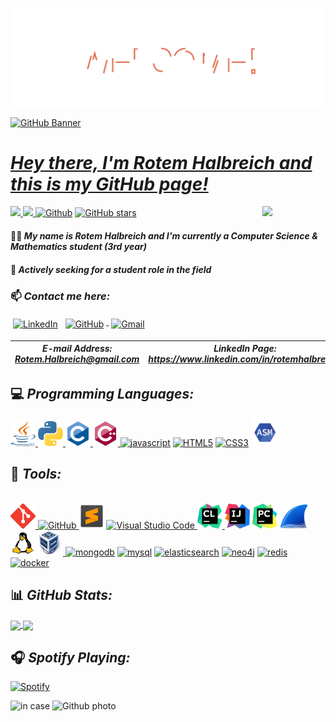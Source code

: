 ![WELCOME!](header.svg) <a href="https://github.com/nschloe/optimesh">
 
![GitHub Banner](https://user-images.githubusercontent.com/66558110/133556237-cbbd9c43-aee6-425a-a902-043263daae82.jpeg)
 
# *Hey there, I'm Rotem Halbreich and this is my GitHub page!* 

<img src="https://raw.githubusercontent.com/MartinHeinz/MartinHeinz/master/wave.gif" width="30px"> ![](https://visitor-badge.laobi.icu/badge?page_id=RotemHalbreich.RotemHalbreich) 
[![Github](https://img.shields.io/github/followers/RotemHalbreich?label=Followers&style=social)](https://github.com/RotemHalbreich) 
[![GitHub stars](https://img.shields.io/github/stars/RotemHalbreich?label=Stars&style=social)](https://github.com/RotemHalbreich)
<img src="https://nschloe.github.io/optimesh/cvt-uniform-qnf.webp" align="right" width="20%"/></a>

#### 👨‍🎓 *My name is Rotem Halbreich and I'm currently a Computer Science & Mathematics student (3rd year)*
#### 💼 *Actively seeking for a student role in the field*

### 📫 *Contact me here:* <p align="left">
<a href="https://www.linkedin.com/in/rotemhalbreich/" target="LinkedIn" rel="noopener noreferrer"> <img src="https://upload.wikimedia.org/wikipedia/commons/thumb/c/ca/LinkedIn_logo_initials.png/768px-LinkedIn_logo_initials.png" alt="LinkedIn" height="40" style="vertical-align:top; margin:4px"></a>
 <a href="https://github.com/RotemHalbreich" target="GitHub" rel="noopener noreferrer"> <img src="https://logoeps.com/wp-content/uploads/2014/04/25657-github-sign-icon-vector-icon-vector-eps.png" alt="GitHub" height="40" style="vertical-align:top; margin:4px"> </a>
 <a href="mailto:rotem.halbreich@gmail.com" target="Gmail"> <img src="https://cdn.worldvectorlogo.com/logos/official-gmail-icon-2020-.svg" alt="Gmail" height="40" style="vertical-align:top; margin:4px"></a>
</p>

| *E-mail Address: Rotem.Halbreich@gmail.com* | *LinkedIn Page: https://www.linkedin.com/in/rotemhalbreich/* |
------------------------------------------------------|------------------------------------------------------- 

## 💻 *Programming Languages:*

<a href="https://www.java.com" title="Java"> <img src="https://github.com/Jewgah/MyIcons/blob/master/java.svg" alt="java" width="40" height="40"/>  </a>
<a href="https://www.python.org" title="Python"> <img src="https://github.com/Jewgah/MyIcons/blob/master/python.svg" alt="python" width="40" height="40"/>  </a>
<a href="https://www.cprogramming.com/" title="C"> <img src="https://raw.githubusercontent.com/devicons/devicon/master/icons/c/c-original.svg" alt="c" width="40" height="40"/> </a>
<a href="https://www.w3schools.com/cpp/" title="C++"> <img src="https://raw.githubusercontent.com/devicons/devicon/master/icons/cplusplus/cplusplus-original.svg" alt="cplusplus" width="40" height="40"/> </a>
<a href="https://developer.mozilla.org/he/docs/Web/JavaScript" title="JavaScript"> <img src="https://github.com/tomchen/stack-icons/blob/master/logos/javascript.svg" alt="javascript" width="40" height="40"/></a>
<a href="https://developer.mozilla.org/he/docs/Web/HTML" title="HTML5"> <img src="https://image.flaticon.com/icons/png/512/1216/1216733.png" alt="HTML5" width="40" height="40"/></a>
<a href="https://developer.mozilla.org/en-US/docs/Web/CSS" title="CSS3"> <img src="https://webdevpro.net/wp-content/uploads/2017/12/css3.png" alt="CSS3" width="40" height="40"/></a>
<a href="https://www.asm-smt.com/en/" title="Assembly"> <img src="https://github.com/Jewgah/MyIcons/blob/master/assembly.png" alt="ASM" width="45" height="45"/></a>

## 🧰 *Tools:*
<br />
<a href="https://git-scm.com/" title="Git"> <img src="https://github.com/Jewgah/MyIcons/blob/master/git.svg" alt="Git" width="40" height="40"/>  </a>
<a href="https://git-scm.com/" title="GitHub"> <img src="https://upload.wikimedia.org/wikipedia/commons/thumb/a/ae/Github-desktop-logo-symbol.svg/1024px-Github-desktop-logo-symbol.svg.png" alt="GitHub" width="40" height="40"/>  </a>
<a href="https://www.sublimetext.com/" title="SublimeText"> <img src="https://github.com/Jewgah/MyIcons/blob/master/Sublime_text.png" alt="SublimeText" width="40" height="40"/></a>
<a href="https://code.visualstudio.com/" title="Visual Studio Code"> <img src="https://github.com/tomchen/stack-icons/blob/master/logos/visual-studio-code.svg" alt="Visual Studio Code" width="40" height="40"/>  </a>
<a href="https://www.jetbrains.com/clion/" title="CLion"> <img src="https://github.com/Jewgah/MyIcons/blob/master/clion.svg" alt="CLion" width="40" height="40"/>  </a>
<a href="https://www.jetbrains.com/idea/" title="IntelliJ IDEA"> <img src="https://github.com/Jewgah/MyIcons/blob/master/intellij-idea.svg" alt="Intellij IDEA" width="40" height="40"/></a>
<a href="https://www.jetbrains.com/pycharm/" title="PyCharm"> <img src="https://github.com/Jewgah/MyIcons/blob/master/pycharm.svg" alt="PyCharm" width="40" height="40"/></a>
<a href="https://www.wireshark.org/" title="WireShark"> <img src="https://github.com/Jewgah/MyIcons/blob/master/Wireshark.png" alt="WireShark" width="45" height="40"/></a>
<a href="https://en.wikipedia.org/wiki/Linux" title="Linux"> <img src="https://github.com/Jewgah/MyIcons/blob/master/Linux.png" alt="Linux" width="40" height="40"/></a>
<a href="https://www.virtualbox.org/" title="Oracle VM VirtualBox"> <img src="https://github.com/Jewgah/MyIcons/blob/master/Virtualbox_logo.png" alt="VirtualBox" width="40" height="40"/>  </a>
<a href="https://www.mongodb.com/" title="MongoDB"> <img src="https://img.icons8.com/color/50/000000/mongodb.png" alt="mongodb" width="40" height="40"/></a>
<a href="https://www.mysql.com/" title="MySQL"> <img src="https://github.com/tomchen/stack-icons/blob/master/logos/mysql.svg" alt="mysql" width="40" height="40"/></a>
<a href="https://www.elastic.co/" title="Elastic Search"> <img src="https://cdn.iconscout.com/icon/free/png-256/elasticsearch-226094.png" alt="elasticsearch" width="40" height="40"/></a>
<a href="https://neo4j.com/" title="Neo4j"> <img src="https://iconape.com/wp-content/files/qy/83705/svg/neo4j.svg" alt="neo4j" width="40" height="40"/></a>
<a href="https://redis.io/" title="Redis"> <img src="https://cdn.iconscout.com/icon/free/png-256/redis-83994.png" alt="redis" width="40" height="40"/></a>
<a href="https://www.docker.com/" title="Docker"> <img src="https://github.com/tomchen/stack-icons/blob/master/logos/docker-icon.svg" alt="docker" width="40" height="40"/></a>
<br />

## 📊 *GitHub Stats:*
<a href="https://github.com/anuraghazra/convoychat">
  <img align="center" src="https://github-readme-stats.vercel.app/api?username=RotemHalbreich&show_icons=true&theme=radical&layout=compact&line_height=20" />
</a>
<a href="https://github.com/anuraghazra/github-readme-stats">
  <img align="center" src="https://github-readme-stats.vercel.app/api/top-langs/?username=RotemHalbreich&theme=radical&layout=compact" />
</a>

## 🎧 *Spotify Playing:*
[![Spotify](https://spotify-rotemhalbreich.vercel.app/api/spotify)](https://open.spotify.com/user/spotify-rotemhalbreich)

![in case](https://user-images.githubusercontent.com/66558110/111876374-16344480-89a7-11eb-85e7-d72fd27d3598.png)
![Github photo](https://avatars0.githubusercontent.com/u/6667880?s=400&v=4)

<!--
**RotemHalbreich/RotemHalbreich** is a ✨ _special_ ✨ repository because its `README.md` (this file) appears on your GitHub profile.
Here are some ideas to get you started:
- 🔭 I’m currently working on ...
- 🌱 I’m currently learning ...
- 👯 I’m looking to collaborate on ...
- 🤔 I’m looking for help with ...
- 💬 Ask me about ...
- 📫 How to reach me: ...
- 😄 Pronouns: ...
- ⚡ Fun fact: ...
-->

